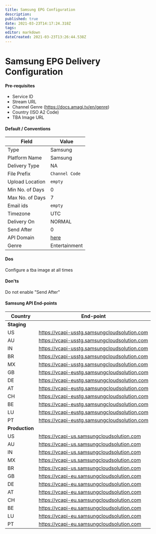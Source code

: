 ```yaml
---
title: Samsung EPG Configuration
description: 
published: true
date: 2021-03-23T14:17:24.318Z
tags: 
editor: markdown
dateCreated: 2021-03-23T13:26:44.538Z
---
```


# Samsung EPG Delivery Configuration

#### Pre-requisites

- Service ID
- Stream URL
- Channel Genre (https://docs.amagi.tv/en/genre)
- Country (ISO A2 Code)
- TBA Image URL

#### Default / Conventions

Field|Value
--|--
Type|Samsung
Platform Name|Samsung
Delivery Type|NA
File Prefix|``Channel Code``
Upload Location|``empty``
Min No. of Days|0
Max No. of Days|7
Email ids|``empty``
Timezone|UTC
Delivery On|NORMAL
Send After|0
API Domain|[here](#samsung-api-end-points)
Genre|Entertainment

#### Dos
Configure a tba image at all times

#### Don'ts
Do not enable "Send After"

#### Samsung API End-points
Country|End-point
--|--
**Staging**|
US|https://vcapi-usstg.samsungcloudsolution.com
AU|https://vcapi-usstg.samsungcloudsolution.com
IN|https://vcapi-usstg.samsungcloudsolution.com
BR|https://vcapi-usstg.samsungcloudsolution.com
MX|https://vcapi-usstg.samsungcloudsolution.com
GB|https://vcapi-eustg.samsungcloudsolution.com
DE|https://vcapi-eustg.samsungcloudsolution.com
AT|https://vcapi-eustg.samsungcloudsolution.com
CH|https://vcapi-eustg.samsungcloudsolution.com
BE|https://vcapi-eustg.samsungcloudsolution.com
LU|https://vcapi-eustg.samsungcloudsolution.com
PT|https://vcapi-eustg.samsungcloudsolution.com
**Production**|
US|https://vcapi-us.samsungcloudsolution.com
AU|https://vcapi-us.samsungcloudsolution.com
IN|https://vcapi-us.samsungcloudsolution.com
MX|https://vcapi-us.samsungcloudsolution.com
BR|https://vcapi-us.samsungcloudsolution.com
GB|https://vcapi-eu.samsungcloudsolution.com
DE|https://vcapi-eu.samsungcloudsolution.com
AT|https://vcapi-eu.samsungcloudsolution.com
CH|https://vcapi-eu.samsungcloudsolution.com
BE|https://vcapi-eu.samsungcloudsolution.com
LU|https://vcapi-eu.samsungcloudsolution.com
PT|https://vcapi-eu.samsungcloudsolution.com

